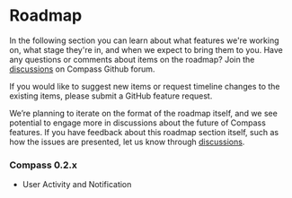 # Roadmap

In the following section you can learn about what features we're working on, what stage they're in, and when we expect to bring them to you. Have any questions or comments about items on the roadmap? Join the [discussions](https://github.com/odpf/compass/discussions) on Compass Github forum.

If you would like to suggest new items or request timeline changes to the existing items, please submit a GitHub feature request.

We’re planning to iterate on the format of the roadmap itself, and we see potential to engage more in discussions about the future of Compass features. If you have feedback about this roadmap section itself, such as how the issues are presented, let us know through [discussions](https://github.com/odpf/compass/discussions).

### Compass 0.2.x

* User Activity and Notification
